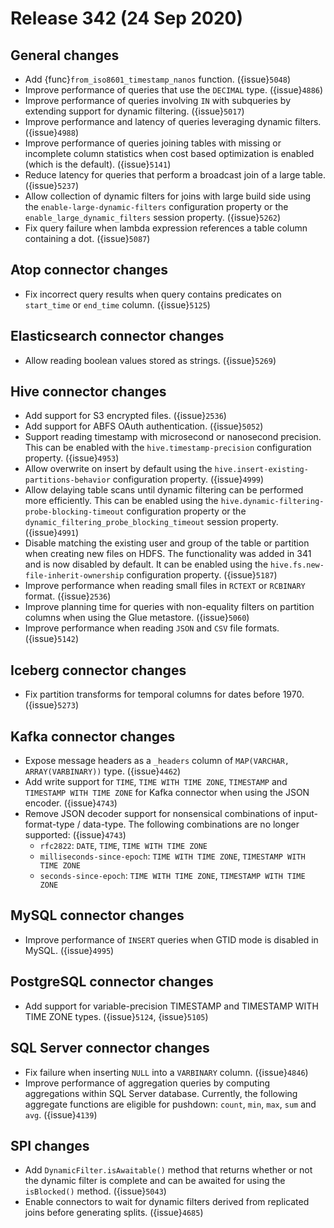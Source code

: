 # Release 342 (24 Sep 2020)

## General changes

* Add {func}`from_iso8601_timestamp_nanos` function. ({issue}`5048`)
* Improve performance of queries that use the `DECIMAL` type. ({issue}`4886`)
* Improve performance of queries involving `IN` with subqueries by extending support for dynamic filtering. ({issue}`5017`)
* Improve performance and latency of queries leveraging dynamic filters. ({issue}`4988`)
* Improve performance of queries joining tables with missing or incomplete column statistics when
  cost based optimization is enabled (which is the default). ({issue}`5141`)
* Reduce latency for queries that perform a broadcast join of a large table. ({issue}`5237`)
* Allow collection of dynamic filters for joins with large build side using the
  `enable-large-dynamic-filters` configuration property or the `enable_large_dynamic_filters`
  session property. ({issue}`5262`)
* Fix query failure when lambda expression references a table column containing a dot. ({issue}`5087`)

## Atop connector changes

* Fix incorrect query results when query contains predicates on `start_time` or `end_time` column. ({issue}`5125`)

## Elasticsearch connector changes

* Allow reading boolean values stored as strings. ({issue}`5269`)

## Hive connector changes

* Add support for S3 encrypted files. ({issue}`2536`)
* Add support for ABFS OAuth authentication. ({issue}`5052`)
* Support reading timestamp with microsecond or nanosecond precision. This can be enabled with the
  `hive.timestamp-precision` configuration property. ({issue}`4953`)
* Allow overwrite on insert by default using the `hive.insert-existing-partitions-behavior` configuration property. ({issue}`4999`)
* Allow delaying table scans until dynamic filtering can be performed more efficiently. This can be enabled
  using the `hive.dynamic-filtering-probe-blocking-timeout` configuration property or the
  `dynamic_filtering_probe_blocking_timeout` session property. ({issue}`4991`)
* Disable matching the existing user and group of the table or partition when creating new files on HDFS.
  The functionality was added in 341 and is now disabled by default. It can be enabled using the
  `hive.fs.new-file-inherit-ownership` configuration property. ({issue}`5187`)
* Improve performance when reading small files in `RCTEXT` or `RCBINARY` format. ({issue}`2536`)
* Improve planning time for queries with non-equality filters on partition columns when using the Glue metastore. ({issue}`5060`)
* Improve performance when reading `JSON` and `CSV` file formats. ({issue}`5142`)

## Iceberg connector changes

* Fix partition transforms for temporal columns for dates before 1970. ({issue}`5273`)

## Kafka connector changes

* Expose message headers as a `_headers` column of `MAP(VARCHAR, ARRAY(VARBINARY))` type. ({issue}`4462`)
* Add write support for `TIME`, `TIME WITH TIME ZONE`, `TIMESTAMP` and `TIMESTAMP WITH TIME ZONE`
  for Kafka connector when using the JSON encoder. ({issue}`4743`)
* Remove JSON decoder support for nonsensical combinations of input-format-type / data-type. The following
  combinations are no longer supported: ({issue}`4743`)
  - `rfc2822`:  `DATE`, `TIME`, `TIME WITH TIME ZONE`
  - `milliseconds-since-epoch`: `TIME WITH TIME ZONE`, `TIMESTAMP WITH TIME ZONE`
  - `seconds-since-epoch`: `TIME WITH TIME ZONE`, `TIMESTAMP WITH TIME ZONE`

## MySQL connector changes

* Improve performance of `INSERT` queries when GTID mode is disabled in MySQL. ({issue}`4995`)

## PostgreSQL connector changes

* Add support for variable-precision TIMESTAMP and TIMESTAMP WITH TIME ZONE types. ({issue}`5124`, {issue}`5105`)

## SQL Server connector changes

* Fix failure when inserting `NULL` into a `VARBINARY` column. ({issue}`4846`)
* Improve performance of aggregation queries by computing aggregations within SQL Server database.
  Currently, the following aggregate functions are eligible for pushdown:
  `count`,  `min`, `max`, `sum` and `avg`. ({issue}`4139`)

## SPI changes

* Add `DynamicFilter.isAwaitable()` method that returns whether or not the dynamic filter is complete
  and can be awaited for using the `isBlocked()` method. ({issue}`5043`)
* Enable connectors to wait for dynamic filters derived from replicated joins before generating splits. ({issue}`4685`)

